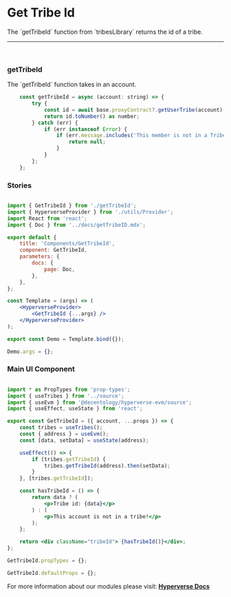 # Get Tribe Id

<p> The `getTribeId` function from `tribesLibrary` returns the id of a tribe. </p>

---

<br>

### getTribeId

<p> The `getTribeId` function takes in an account. </p>

```jsx
	const getTribeId = async (account: string) => {
		try {
			const id = await base.proxyContract?.getUserTribe(account);
			return id.toNumber() as number;
		} catch (err) {
			if (err instanceof Error) {
				if (err.message.includes('This member is not in a Tribe!')) {
					return null;
				}
			}
		};
	};
```

### Stories

```jsx

import { GetTribeId } from './getTribeId';
import { HyperverseProvider } from './utils/Provider';
import React from 'react';
import { Doc } from '../docs/getTribeID.mdx';

export default {
	title: 'Components/GetTribeId',
	component: GetTribeId,
	parameters: {
		docs: {
			page: Doc,
		},
	},
};

const Template = (args) => (
	<HyperverseProvider>
		<GetTribeId {...args} />
	</HyperverseProvider>
);

export const Demo = Template.bind({});

Demo.args = {};

```

### Main UI Component

```jsx

import * as PropTypes from 'prop-types';
import { useTribes } from '../source';
import { useEvm } from '@decentology/hyperverse-evm/source';
import { useEffect, useState } from 'react';

export const GetTribeId = ({ account, ...props }) => {
	const tribes = useTribes();
	const { address } = useEvm();
	const [data, setData] = useState(address);

	useEffect(() => {
		if (tribes.getTribeId) {
			tribes.getTribeId(address).then(setData);
		}
	}, [tribes.getTribeId]);

	const hasTribeId = () => {
		return data ? (
			<p>Tribe id: {data}</p>
		) : (
			<p>This account is not in a tribe!</p>
		);
	};

	return <div className="tribeId"> {hasTribeId()}</div>;
};

GetTribeId.propTypes = {};

GetTribeId.defaultProps = {};

```

For more information about our modules please visit: [**Hyperverse Docs**](https://docs.hyperverse.dev)
